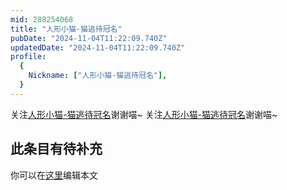 ```yaml
---
mid: 288254068
title: "人形小猫-猫逃待冠名"
pubDate: "2024-11-04T11:22:09.740Z"
updatedDate: "2024-11-04T11:22:09.740Z"
profile:
  {
    Nickname: ["人形小猫-猫逃待冠名"],
  }
---
```


关注[人形小猫-猫逃待冠名](https://space.bilibili.com/288254068)谢谢喵~ 关注[人形小猫-猫逃待冠名](https://space.bilibili.com/288254068)谢谢喵~

## 此条目有待补充
你可以在[这里](https://github.com/Yuhanawa/VTuber.ICU-Content/edit/master/v/人形小猫-猫逃待冠名/index.md)编辑本文

